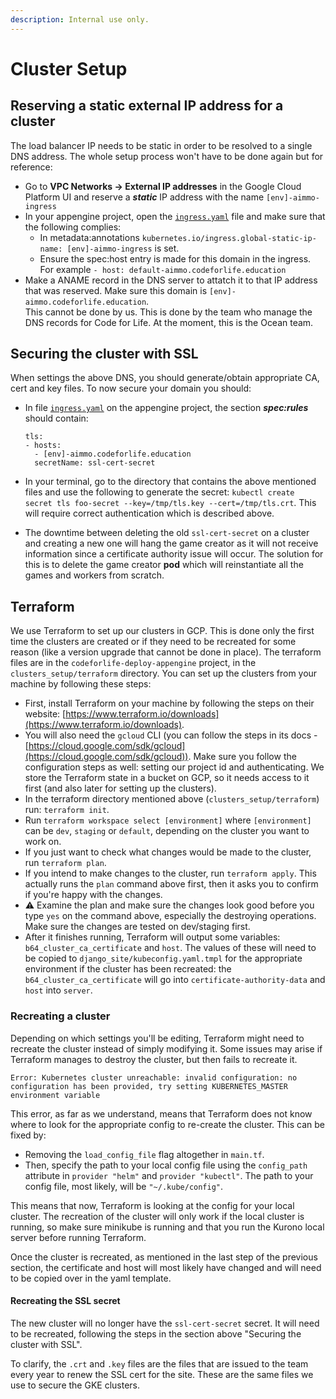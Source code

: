 ```yaml
---
description: Internal use only.
---
```


# Cluster Setup

## Reserving a static external IP address for a cluster

The load balancer IP needs to be static in order to be resolved to a single DNS address. The whole setup process won't have to be done again but for reference:

* Go to **VPC Networks -> External IP addresses** in the Google Cloud Platform UI and reserve a _**static**_ IP address with the name `[env]-aimmo-ingress`
* In your appengine project, open the [`ingress.yaml`](https://github.com/ocadotechnology/codeforlife-deploy-appengine/blob/master/clusters\_setup/ingress.yaml) file and make sure that the following complies:
  * In metadata:annotations `kubernetes.io/ingress.global-static-ip-name: [env]-aimmo-ingress` is set.
  * Ensure the spec:host entry is made for this domain in the ingress. For example `- host: default-aimmo.codeforlife.education`
* Make a ANAME record in the DNS server to attatch it to that IP address that was reserved. Make sure this domain is `[env]-aimmo.codeforlife.education`.\
  This cannot be done by us. This is done by the team who manage the DNS records for Code for Life. At the moment, this is the Ocean team.

## Securing the cluster with SSL

When settings the above DNS, you should generate/obtain appropriate CA, cert and key files. To now secure your domain you should:

*   In file [`ingress.yaml`](https://github.com/ocadotechnology/codeforlife-deploy-appengine/blob/master/clusters\_setup/ingress.yaml) on the appengine project, the section _**spec:rules**_ should contain:

    ```
    tls:
    - hosts:
      - [env]-aimmo.codeforlife.education
      secretName: ssl-cert-secret
    ```
* In your terminal, go to the directory that contains the above mentioned files and use the following to generate the secret: `kubectl create secret tls foo-secret --key=/tmp/tls.key --cert=/tmp/tls.crt`. This will require correct authentication which is described above.
* The downtime between deleting the old `ssl-cert-secret` on a cluster and creating a new one will hang the game creator as it will not receive information since a certificate authority issue will occur. The solution for this is to delete the game creator **pod** which will reinstantiate all the games and workers from scratch.

## Terraform

We use Terraform to set up our clusters in GCP. This is done only the first time the clusters are created or if they need to be recreated for some reason (like a version upgrade that cannot be done in place). The terraform files are in the `codeforlife-deploy-appengine` project, in the `clusters_setup/terraform` directory. You can set up the clusters from your machine by following these steps:

* First, install Terraform on your machine by following the steps on their website: [https://www.terraform.io/downloads](https://www.terraform.io/downloads).
* You will also need the `gcloud` CLI (you can follow the steps in its docs -[https://cloud.google.com/sdk/gcloud](https://cloud.google.com/sdk/gcloud)). Make sure you follow the configuration steps as well: setting our project id and authenticating. We store the Terraform state in a bucket on GCP, so it needs access to it first (and also later for setting up the clusters).
* In the terraform directory mentioned above (`clusters_setup/terraform`) run: `terraform init`.
* Run `terraform workspace select [environment]` where `[environment]` can be `dev`, `staging` or `default`, depending on the cluster you want to work on.
* If you just want to check what changes would be made to the cluster, run `terraform plan`.
* If you intend to make changes to the cluster, run `terraform apply`. This actually runs the `plan` command above first, then it asks you to confirm if you're happy with the changes.
* ⚠ Examine the plan and make sure the changes look good before you type `yes` on the command above, especially the destroying operations. Make sure the changes are tested on dev/staging first.
* After it finishes running, Terraform will output some variables: `b64_cluster_ca_certificate` and `host`. The values of these will need to be copied to `django_site/kubeconfig.yaml.tmpl` for the appropriate environment if the cluster has been recreated: the `b64_cluster_ca_certificate` will go into `certificate-authority-data` and `host` into `server`.

### Recreating a cluster

Depending on which settings you'll be editing, Terraform might need to recreate the cluster instead of simply modifying it. Some issues may arise if Terraform manages to destroy the cluster, but then fails to recreate it.

`Error: Kubernetes cluster unreachable: invalid configuration: no configuration has been provided, try setting KUBERNETES_MASTER environment variable`

This error, as far as we understand, means that Terraform does not know where to look for the appropriate config to re-create the cluster. This can be fixed by:

* Removing the `load_config_file` flag altogether in `main.tf`.
* Then, specify the path to your local config file using the `config_path` attribute in `provider "helm"` and `provider "kubectl"`. The path to your config file, most likely, will be `"~/.kube/config"`.

This means that now, Terraform is looking at the config for your local cluster. The recreation of the cluster will only work if the local cluster is running, so make sure minikube is running and that you run the Kurono local server before running Terraform.

Once the cluster is recreated, as mentioned in the last step of the previous section, the certificate and host will most likely have changed and will need to be copied over in the yaml template.

#### Recreating the SSL secret

The new cluster will no longer have the `ssl-cert-secret` secret. It will need to be recreated, following the steps in the section above "Securing the cluster with SSL".

To clarify, the `.crt` and `.key` files are the files that are issued to the team every year to renew the SSL cert for the site. These are the same files we use to secure the GKE clusters.
